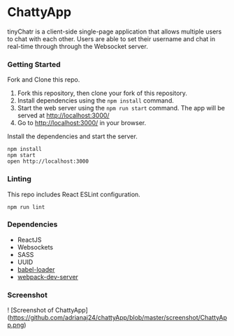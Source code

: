 ChattyApp 
=====================

tinyChatr is a client-side single-page application that allows multiple users to chat with each other. Users are able to set their username and chat in real-time through through the Websocket server.

### Getting Started

Fork and Clone this repo.

1. Fork this repository, then clone your fork of this repository.
2. Install dependencies using the `npm install` command.
3. Start the web server using the `npm run start` command. The app will be served at <http://localhost:3000/>
4. Go to <http://localhost:3000/> in your browser.

Install the dependencies and start the server.

```
npm install
npm start
open http://localhost:3000
```

### Linting

This repo includes React ESLint configuration.

```
npm run lint
```

### Dependencies

* ReactJS
* Websockets
* SASS
* UUID
* [babel-loader](https://github.com/babel/babel-loader)
* [webpack-dev-server](https://github.com/webpack/webpack-dev-server)

### Screenshot 
! [Screenshot of ChattyApp] (https://github.com/adrianaj24/chattyApp/blob/master/screenshot/ChattyApp.png)

